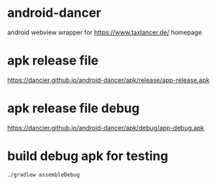 # android-dancer

android webview wrapper for https://www.taxlancer.de/ homepage

# apk release file

https://dancier.github.io/android-dancer/apk/release/app-release.apk

# apk release file debug

https://dancier.github.io/android-dancer/apk/debug/app-debug.apk

# build debug apk for testing
    ./gradlew assembleDebug